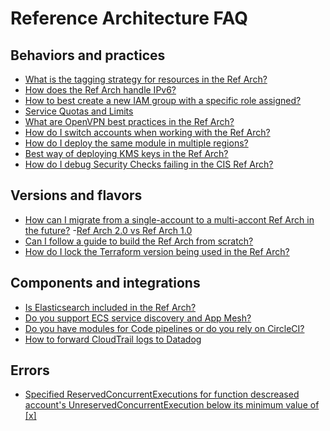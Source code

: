 # Reference Architecture FAQ

## Behaviors and practices

- [What is the tagging strategy for resources in the Ref Arch?](https://github.com/gruntwork-io/knowledge-base/discussions/54)
- [How does the Ref Arch handle IPv6?](https://github.com/gruntwork-io/knowledge-base/discussions/54)
- [How to best create a new IAM group with a specific role assigned?](https://github.com/gruntwork-io/knowledge-base/discussions/212)
- [Service Quotas and Limits](https://github.com/gruntwork-io/knowledge-base/discussions/211)
- [What are OpenVPN best practices in the Ref Arch?](https://github.com/gruntwork-io/knowledge-base/discussions/194)
- [How do I switch accounts when working with the Ref Arch?](https://github.com/gruntwork-io/knowledge-base/discussions/162)
- [How do I deploy the same module in multiple regions?](https://github.com/gruntwork-io/knowledge-base/discussions/182)
- [Best way of deploying KMS keys in the Ref Arch?](https://github.com/gruntwork-io/knowledge-base/discussions/189)
- [How do I debug Security Checks failing in the CIS Ref Arch?](https://github.com/gruntwork-io/knowledge-base/discussions/135)

## Versions and flavors

- [How can I migrate from a single-account to a multi-accont Ref Arch in the future?](https://github.com/gruntwork-io/knowledge-base/discussions/101) -[Ref Arch 2.0 vs Ref Arch 1.0](https://github.com/gruntwork-io/knowledge-base/discussions/3)
- [Can I follow a guide to build the Ref Arch from scratch?](https://github.com/gruntwork-io/knowledge-base/discussions/58)
- [How do I lock the Terraform version being used in the Ref Arch?](https://github.com/gruntwork-io/knowledge-base/discussions/187)

## Components and integrations

- [Is Elasticsearch included in the Ref Arch?](https://github.com/gruntwork-io/knowledge-base/discussions/56)
- [Do you support ECS service discovery and App Mesh?](https://github.com/gruntwork-io/knowledge-base/discussions/53)
- [Do you have modules for Code pipelines or do you rely on CircleCI?](https://github.com/gruntwork-io/knowledge-base/discussions/60)
- [How to forward CloudTrail logs to Datadog](https://github.com/gruntwork-io/knowledge-base/discussions/179)

## Errors

- [ Specified ReservedConcurrentExecutions for function descreased account's UnreservedConcurrentExecution below its minimum value of [x]](https://github.com/gruntwork-io/knowledge-base/discussions/215)


<!-- ##DOCS-SOURCER-START
{"sourcePlugin":"local-copier","hash":"5d1fb935e0f6290830996e146289155b"}
##DOCS-SOURCER-END -->

